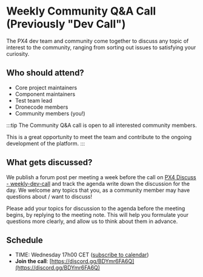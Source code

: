 # Weekly Community Q&A Call (Previously "Dev Call")

The PX4 dev team and community come together to discuss any topic of interest to the community, ranging from sorting out issues to satisfying your curiosity.

## Who should attend?

- Core project maintainers
- Component maintainers
- Test team lead
- Dronecode members
- Community members (you!)

:::tip
The Community Q&A call is open to all interested community members.

This is a great opportunity to meet the team and contribute to the ongoing development of the platform.
:::

## What gets discussed?

We publish a forum post per meeting a week before the call on [PX4 Discuss - weekly-dev-call](https://discuss.px4.io/c/weekly-dev-call) and track the agenda write down the discussion for the day. We welcome any topics that you, as a community member may have questions about / want to discuss!

Please add your topics for discussion to the agenda before the meeting begins, by replying to the meeting note. This will help you formulate your questions more clearly, and allow us to think about them in advance.

## Schedule

- TIME: Wednesday 17h00 CET ([subscribe to calendar](https://www.dronecode.org/calendar/))
- **Join the call**: [https://discord.gg/BDYmr6FA6Q](https://discord.gg/BDYmr6FA6Q)
